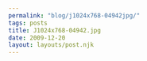 ```yaml
---
permalink: "blog/j1024x768-04942jpg/"
tags: posts
title: J1024x768-04942.jpg
date: 2009-12-20
layout: layouts/post.njk
---
```


